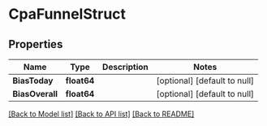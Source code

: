 # CpaFunnelStruct

## Properties
Name | Type | Description | Notes
------------ | ------------- | ------------- | -------------
**BiasToday** | **float64** |  | [optional] [default to null]
**BiasOverall** | **float64** |  | [optional] [default to null]

[[Back to Model list]](../README.md#documentation-for-models) [[Back to API list]](../README.md#documentation-for-api-endpoints) [[Back to README]](../README.md)


